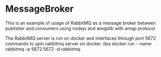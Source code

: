 # MessageBroker
This is an example of usage of RabbitMQ as a message broker between publisher and consumers using nodejs and amqplib with amqp protocol

The RabbitMQ server is run on docker and interfaces through port 5672 
commands to spin rabbitmq server on docker.
dsa
docker run --name rabbitmq -p 5672:5672 -d rabbitmq.
